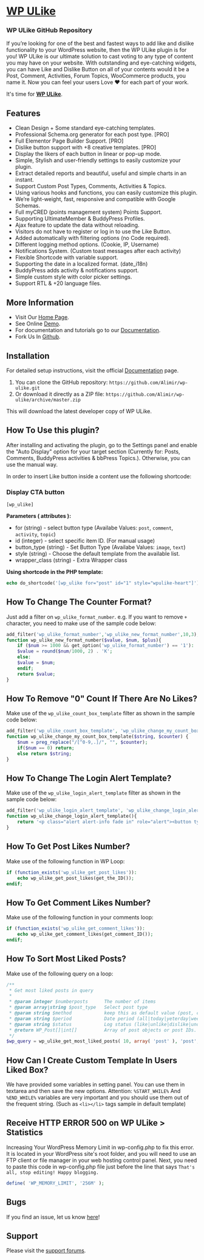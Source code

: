 # [WP ULike](https://wpulike.com/?utm_source=github-repo&utm_medium=link&utm_campaign=readme) #

### WP ULike GitHub Repository

If you’re looking for one of the best and fastest ways to add like and dislike functionality to your WordPress website, then the WP ULike plugin is for you! WP ULike is our ultimate solution to cast voting to any type of content you may have on your website. With outstanding and eye-catching widgets, you can have Like and Dislike Button on all of your contents would it be a Post, Comment, Activities, Forum Topics, WooCommerce products, you name it. Now you can feel your users Love :heart: for each part of your work.

It's time for **[WP ULike](https://wpulike.com/?utm_source=github-repo&utm_medium=link&utm_campaign=readme)**.

## Features
*   Clean Design + Some standard eye-catching templates.
*   Professional Schema.org generator for each post type. [PRO]
*   Full Elementor Page Builder Support. [PRO]
*   Dislike button support with +8 creative templates. [PRO]
*   Display the likers of each button in linear or pop-up mode.
*   Simple, Stylish and user-friendly settings to easily customize your plugin.
*   Extract detailed reports and beautiful, useful and simple charts in an instant.
*   Support Custom Post Types, Comments, Activities & Topics.
*   Using various hooks and functions, you can easily customize this plugin.
*   We’re light-weight, fast, responsive and compatible with Google Schemas.
*   Full myCRED (points management system) Points Support.
*   Supporting UltimateMember & BuddyPress Profiles.
*   Ajax feature to update the data without reloading.
*   Visitors do not have to register or log in to use the Like Button.
*   Added automatically with filtering options (no Code required).
*   Different logging method options. (Cookie, IP, Username)
*   Notifications System. (Custom toast messages after each activity)
*   Flexible Shortcode with variable support.
*   Supporting the date in a localized format. (date_i18n)
*   BuddyPress adds activity & notifications support.
*   Simple custom style with color picker settings.
*   Support RTL & +20 language files.

## More Information ##

*   Visit Our [Home Page](https://wpulike.com/?utm_source=github-repo&utm_medium=link&utm_campaign=readme).
*   See Online [Demo](https://wpulike.com/templates/?utm_source=github-repo&utm_medium=link&utm_campaign=readme).
*   For documentation and tutorials go to our [Documentation](https://docs.wpulike.com/?utm_source=github-repo&utm_medium=link&utm_campaign=readme).
*   Fork Us In [Github](https://github.com/Alimir/wp-ulike).

## Installation ##

For detailed setup instructions, visit the official [Documentation](https://wordpress.org/plugins/wp-ulike/installation/) page.

1. You can clone the GitHub repository: `https://github.com/Alimir/wp-ulike.git`
2. Or download it directly as a ZIP file: `https://github.com/Alimir/wp-ulike/archive/master.zip`

This will download the latest developer copy of WP ULike.

## How To Use this plugin? ##
After installing and activating the plugin, go to the Settings panel and enable the "Auto Display" option for your target section (Currently for: Posts, Comments, BuddyPress activities & bbPress Topics.). Otherwise, you can use the manual way.

In order to insert Like button inside a content use the following shortcode:
### Display CTA button ###
```
[wp_ulike]
```
**Parameters ( attributes ):**
* for (string) - select button type (Availabe Values: `post`, `comment`, `activity`, `topic`)
* id (integer) - select specific item ID. (For manual usage)
* button_type (string) - Set Button Type (Availabe Values: `image`, `text`)
* style (string) - Choose the default template from the available list.
* wrapper_class (string) - Extra Wrapper class

**Using shortcode in the PHP template:**
```php
echo do_shortcode('[wp_ulike for="post" id="1" style="wpulike-heart"]');
```

## How To Change The Counter Format? ##
Just add a filter on `wp_ulike_format_number`. e.g. If you want to remove `+` character, you need to make use of the sample code below:
```php
add_filter('wp_ulike_format_number','wp_ulike_new_format_number',10,3);
function wp_ulike_new_format_number($value, $num, $plus){
	if ($num >= 1000 && get_option('wp_ulike_format_number') == '1'):
	$value = round($num/1000, 2) . 'K';
	else:
	$value = $num;
	endif;
	return $value;
}
```

## How To Remove "0" Count If There Are No Likes? ##
Make use of the `wp_ulike_count_box_template` filter as shown in the sample code below:
```php
add_filter('wp_ulike_count_box_template', 'wp_ulike_change_my_count_box_template', 10, 2);
function wp_ulike_change_my_count_box_template($string, $counter) {
	$num = preg_replace("/[^0-9,.]/", "", $counter);
	if($num == 0) return;
	else return $string;
}
```

## How To Change The Login Alert Template? ##
Make use of the `wp_ulike_login_alert_template` filter as shown in the sample code below:
```php
add_filter('wp_ulike_login_alert_template', 'wp_ulike_change_login_alert_template', 10);
function wp_ulike_change_login_alert_template(){
	return '<p class="alert alert-info fade in" role="alert"><button type="button" class="close" data-dismiss="alert"><span aria-hidden="true">&times;</span><span class="sr-only">Close</span></button>Please login to your account! :)</p>';
}
```

## How To Get Post Likes Number? ##
Make use of the following function in WP Loop:
```php
if (function_exists('wp_ulike_get_post_likes')):
	echo wp_ulike_get_post_likes(get_the_ID());
endif;
```

## How To Get Comment Likes Number? ##
Make use of the following function in your comments loop:
```php
if (function_exists('wp_ulike_get_comment_likes')):
	echo wp_ulike_get_comment_likes(get_comment_ID());
endif;
```

## How To Sort Most Liked Posts?  ##
Make use of the following query on a loop:
```php
/**
 * Get most liked posts in query
 *
 * @param integer $numberposts		The number of items
 * @param array|string $post_type	Select post type
 * @param string $method			keep this as default value (post, comment, activity, topic)
 * @param string $period			Date period (all|today|yeterday|week|month|year)
 * @param string $status			Log status (like|unlike|dislike|undislike)
 * @return WP_Post[]|int[] 			Array of post objects or post IDs.
 */
$wp_query = wp_ulike_get_most_liked_posts( 10, array( 'post' ), 'post', 'all', 'like' );
```

## How Can I Create Custom Template In Users Liked Box?  ##
We have provided some variables in setting panel. You can use them in textarea and then save the new options.
Attention: `%START_WHILE%` And `%END_WHILE%` variables are very important and you should use them out of the frequent string. (Such as `<li></li>` tags sample in default template)

## Receive HTTP ERROR 500 on WP ULike > Statistics   ##
Increasing Your WordPress Memory Limit in wp-config.php to fix this error. It is located in your WordPress site's root folder, and you will need to use an FTP client or file manager in your web hosting control panel.
Next, you need to paste this code in wp-config.php file just before the line that says `That's all, stop editing! Happy blogging.`
```php
define( 'WP_MEMORY_LIMIT', '256M' );
```

## Bugs ##
If you find an issue, let us know [here](https://github.com/Alimir/wp-ulike/issues?state=open)!

## Support ##
Please visit the [support forums](https://wordpress.org/support/plugin/wp-ulike).

